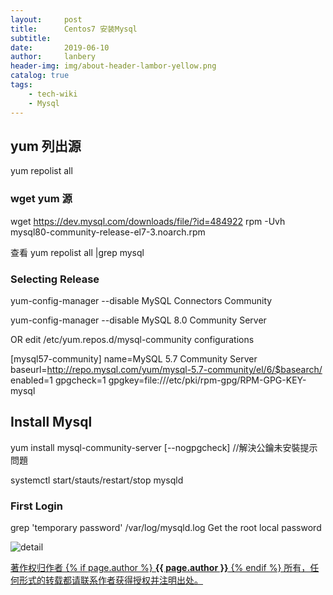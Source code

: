 ```yaml
---
layout:     post
title:      Centos7 安装Mysql
subtitle:   
date:       2019-06-10
author:     lanbery
header-img: img/about-header-lambor-yellow.png
catalog: true
tags:
    - tech-wiki
    - Mysql	
---
```


## yum 列出源
  yum repolist all 
### wget yum 源
  wget https://dev.mysql.com/downloads/file/?id=484922
  rpm -Uvh mysql80-community-release-el7-3.noarch.rpm

  查看 yum repolist all |grep mysql

### Selecting Release
  yum-config-manager --disable MySQL Connectors Community

  yum-config-manager --disable MySQL 8.0 Community Server

OR
  edit  /etc/yum.repos.d/mysql-community configurations

  [mysql57-community]
  name=MySQL 5.7 Community Server
  baseurl=http://repo.mysql.com/yum/mysql-5.7-community/el/6/$basearch/
  enabled=1
  gpgcheck=1
  gpgkey=file:///etc/pki/rpm-gpg/RPM-GPG-KEY-mysql

## Install Mysql
  yum install mysql-community-server [--nogpgcheck] //解決公鑰未安裝提示問題

  systemctl start/stauts/restart/stop mysqld

### First Login
  grep 'temporary password' /var/log/mysqld.log
  Get the root local password

![detail](https://dev.mysql.com/doc/mysql-yum-repo-quick-guide/en/)






<html>
<div class="col-lg-8 col-lg-offset-3 col-md-10 col-md-offset-1">
	<div class="pull-right">
		<a href="https://lanbery.github.io/about" target="self" class="copyright-link">
			著作权归作者
			{% if page.author %}
<strong>{{ page.author }}</strong>
			{% endif %}
			所有，任何形式的转载都请联系作者获得授权并注明出处。
		</a>
	</div>
</div>
</html>
